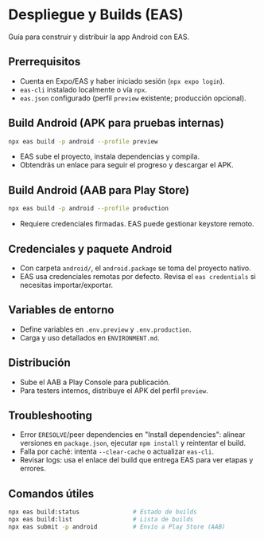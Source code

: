 # Despliegue y Builds (EAS)

Guía para construir y distribuir la app Android con EAS.

## Prerrequisitos
- Cuenta en Expo/EAS y haber iniciado sesión (`npx expo login`).
- `eas-cli` instalado localmente o vía `npx`.
- `eas.json` configurado (perfil `preview` existente; producción opcional).

## Build Android (APK para pruebas internas)
```bash
npx eas build -p android --profile preview
```
- EAS sube el proyecto, instala dependencias y compila.
- Obtendrás un enlace para seguir el progreso y descargar el APK.

## Build Android (AAB para Play Store)
```bash
npx eas build -p android --profile production
```
- Requiere credenciales firmadas. EAS puede gestionar keystore remoto.

## Credenciales y paquete Android
- Con carpeta `android/`, el `android.package` se toma del proyecto nativo.
- EAS usa credenciales remotas por defecto. Revisa el `eas credentials` si necesitas importar/exportar.

## Variables de entorno
- Define variables en `.env.preview` y `.env.production`.
- Carga y uso detallados en `ENVIRONMENT.md`.

## Distribución
- Sube el AAB a Play Console para publicación.
- Para testers internos, distribuye el APK del perfil `preview`.

## Troubleshooting
- Error `ERESOLVE`/peer dependencies en "Install dependencies": alinear versiones en `package.json`, ejecutar `npm install` y reintentar el build.
- Falla por caché: intenta `--clear-cache` o actualizar `eas-cli`.
- Revisar logs: usa el enlace del build que entrega EAS para ver etapas y errores.

## Comandos útiles
```bash
npx eas build:status               # Estado de builds
npx eas build:list                 # Lista de builds
npx eas submit -p android          # Envío a Play Store (AAB)
```